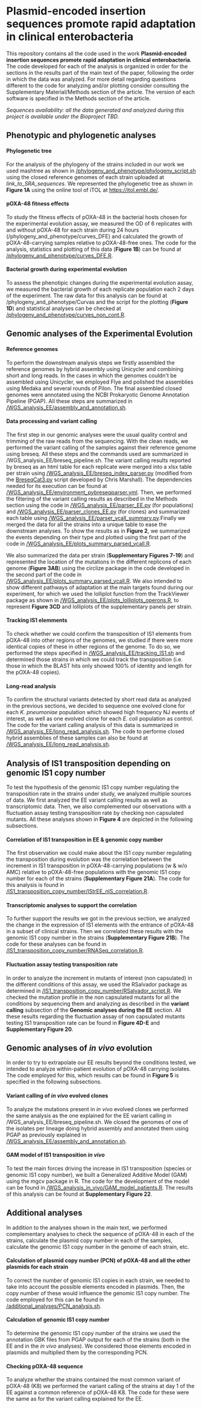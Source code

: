 # Plasmid-encoded insertion sequences promote rapid adaptation in clinical enterobacteria

This repository contains all the code used in the work **Plasmid-encoded insertion sequences promote rapid adaptation in clinical enterobacteria**. The code developed for each of the analysis is organized in order for the sections in the results part of the main text of the paper, following the order in which the data was analyzed. For more detail regarding questions different to the code for analyzing and/or plotting consider consulting the Supplementary Material/Methods section of the article. The version of each software is specified in the Methods section of the article.

*Sequences availability: all the data generated and analyzed during this project is available under the Bioproject TBD.*

## Phenotypic and phylogenetic analyses

#### Phylogenetic tree

For the analysis of the phylogeny of the strains included in our work we used mashtree as shown in [/phylogeny_and_phenotype/phylogeny_script.sh](https://github.com/jorgEVOplasmids/rapid_adaptation_pOXA48/blob/main/phylogeny_and_phenotype/phylogeny_script.sh) using the closed reference genomes of each strain uploaded at *link_to_SRA_sequences*. We represented the phylogenetic tree as shown in **Figure 1A** using the online tool of iTOL at https://itol.embl.de/. 

#### pOXA-48 fitness effects

To study the fitness effects of pOXA-48 in the bacterial hosts chosen for the experimental evolution assay, we measured the OD of 6 replicates with and without pOXA-48 for each strain during 24 hours (/phylogeny_and_phenotype/curves_DFE) and calculated the growth of pOXA-48-carrying samples relative to pOXA-48-free ones. The code for the analysis, statistics and plotting of this data (**Figure 1B**) can be found at [/phylogeny_and_phenotype/curves_DFE.R](https://github.com/jorgEVOplasmids/rapid_adaptation_pOXA48/blob/main/phylogeny_and_phenotype/curves_DFE.R).

#### Bacterial growth during experimental evolution

To assess the phenotipic changes during the experimental evolution assay, we measured the bacterial growth of each replicate population each 2 days of the experiment. The raw data for this analysis can be found at /phylogeny_and_phenotype/Curvas and the script for the plotting (**Figure 1D**) and statistical analyses can be checked at [/phylogeny_and_phenotype/curves_non_cont.R](https://github.com/jorgEVOplasmids/rapid_adaptation_pOXA48/blob/main/phylogeny_and_phenotype/curves_non_cont.R).

## Genomic analyses of the Experimental Evolution

#### Reference genomes

To perform the downstream analysis steps we firstly assembled the reference genomes by hybrid assembly using Unicycler and combining short and long reads. In the cases in which the genomes couldn't be assembled using Unicycler, we employed Flye and polished the assemblies using Medaka and several rounds of Pilon. The final assembled closed genomes were annotated using the NCBI Prokaryotic Genome Annotation Pipeline (PGAP). All these steps are summarized in [/WGS_analysis_EE/assembly_and_annotation.sh](https://github.com/jorgEVOplasmids/rapid_adaptation_pOXA48/blob/main/WGS_analysis_EE/assembly_and_annotation.sh).

#### Data processing and variant calling

The first step in our genomic analyses were the usual quality control and trimming of the raw reads from the sequencing. With the clean reads, we performed the variant calling of the samples against their reference genome using breseq. All these steps and the commands used are summarized in /WGS_analysis_EE/breseq_pipeline.sh. The variant calling results reported by breseq as an html table for each replicate were merged into a xlsx table per strain using [/WGS_analysis_EE/breseq_index_parser.py](https://github.com/jorgEVOplasmids/rapid_adaptation_pOXA48/blob/main/WGS_analysis_EE/breseq_index_parser.py) (modified from the [BreseqCat3.py](https://github.com/sirmicrobe/LabScripts/blob/master/BreseqCat3.py) script developed by Chris Marshall). The dependencies needed for its execution can be found at [/WGS_analysis_EE/environment_pybreseqparser.yml](https://github.com/jorgEVOplasmids/rapid_adaptation_pOXA48/blob/main/WGS_analysis_EE/environment_pybreseqparser.yml). Then, we performed the filtering of the variant calling results as described in the Methods section using the code in [/WGS_analysis_EE/parser_EE.py](https://github.com/jorgEVOplasmids/rapid_adaptation_pOXA48/blob/main/WGS_analysis_EE/parser_EE.py) (for populations) and [/WGS_analysis_EE/parser_clones_EE.py](https://github.com/jorgEVOplasmids/rapid_adaptation_pOXA48/blob/main/WGS_analysis_EE/parser_clones_EE.py) (for clones) and summarized each table using [/WGS_analysis_EE/parser_vcall_summary.py](https://github.com/jorgEVOplasmids/rapid_adaptation_pOXA48/blob/main/WGS_analysis_EE/parser_vcall_summary.py).Finally we merged the data for all the strains into a unique table to ease the downstream analyses. To show the results as in **Figure 2**, we summarized the events depending on their type and plotted using the first part of the code in [/WGS_analysis_EE/plots_summary_parsed_vcall.R](https://github.com/jorgEVOplasmids/rapid_adaptation_pOXA48/blob/main/WGS_analysis_EE/plots_summary_parsed_vcall.R).

We also summarized the data per strain (**Supplementary Figures 7-19**) and represented the location of the mutations in the different replicons of each genome (**Figure 3AB**) using the circlize package in the code developed in the second part of the code in [/WGS_analysis_EE/plots_summary_parsed_vcall.R](https://github.com/jorgEVOplasmids/rapid_adaptation_pOXA48/blob/main/WGS_analysis_EE/plots_summary_parsed_vcall.R). We also intended to show different pathways of adaptation at the main targets found during our experiment, for which we used the lolliplot function from the TrackViewer package as shown in [/WGS_analysis_EE/plots_lolliplots_operons.R](https://github.com/jorgEVOplasmids/rapid_adaptation_pOXA48/blob/main/WGS_analysis_EE/plots_lolliplots_operons.R), to represent **Figure 3CD** and lolliplots of the supplementary panels per strain.

#### Tracking IS1 elemments

To check whether we could confirm the transposition of IS1 elements from pOXA-48 into other regions of the genomes, we studied if there were more identical copies of these in other regions of the genome. To do so, we performed the steps specified in [/WGS_analysis_EE/tracking_IS1.sh](https://github.com/jorgEVOplasmids/rapid_adaptation_pOXA48/blob/main/WGS_analysis_EE/tracking_IS1.sh) and determined those strains in which we could track the transposition (i.e. those in which the BLAST hits only showed 100% of identity and length for the pOXA-48 copies).

#### Long-read analysis

To confirm the structural variants detected by short read data as analyzed in the previous sections, we decided to sequence one evolved clone for each _K. pneumoniae_ population which showed high frequency NJ events of interest, as well as one evolved clone for each _E. coli_ population as control. The code for the variant calling analysis of this data is summarized in [/WGS_analysis_EE/long_read_analysis.sh](https://github.com/jorgEVOplasmids/rapid_adaptation_pOXA48/blob/main/WGS_analysis_EE/long_read_analysis_EE.sh). The code to performe closed hybrid assemblies of these samples can also be found at [/WGS_analysis_EE/long_read_analysis.sh](https://github.com/jorgEVOplasmids/rapid_adaptation_pOXA48/blob/main/WGS_analysis_EE/long_read_analysis_EE.sh).

## Analysis of IS1 transposition depending on genomic IS1 copy number

To test the hypothesis of the genomic IS1 copy number regulating the transposition rate in the strains under study, we analyzed multiple sources of data. We first analyzed the EE variant calling results as well as transcriptomic data. Then, we also complemented our observations with a fluctuation assay testing transposition rate by checking non capsulated mutants. All these analyses shown in **Figure 4** are depicted in the following subsections.

#### Correlation of IS1 transposition in EE & genomic copy number

The first observation we could make about the IS1 copy number regulating the transposition during evolution was the correlation between the increment in IS1 transposition in pOXA-48-carrying populations (w & w/o AMC) relative to pOXA-48-free populations with the genomic IS1 copy number for each of the strains (**Supplementary Figure 21A**). The code for this analysis is found in [/IS1_transposition_copy_number/IStrEE_nIS_correlation.R](https://github.com/jorgEVOplasmids/rapid_adaptation_pOXA48/blob/main/IS1_transposition_copy_number/IStrEE_nIS_correlation.R).

#### Transcriptomic analyses to support the correlation

To further support the results we got in the previous section, we analyzed the change in the expression of IS1 elements with the entrance of pOXA-48 in a subset of clinical strains. Then we correlated these results with the genomic IS1 copy number in the strains (**Supplementary Figure 21B**). The code for these analyses can be found in [/IS1_transposition_copy_number/RNASeq_correlation.R](https://github.com/jorgEVOplasmids/rapid_adaptation_pOXA48/blob/main/IS1_transposition_copy_number/RNASeq_correlation.R).

#### Fluctuation assay testing transposition rate

In order to analyze the increment in mutants of interest (non capsulated) in the different conditions of this assay, we used the RSalvador package as determined in [/IS1_transposition_copy_number/RSalvador_script.R](https://github.com/jorgEVOplasmids/rapid_adaptation_pOXA48/blob/main/IS1_transposition_copy_number/RSalvador_script.R). We checked the mutation profile in the non capsulated mutants for all the conditions by sequencing them and analyzing as described in the **variant calling** subsection of the **Genomic analyses during the EE** section. All these results regarding the fluctuation assay of non capsulated mutants testing IS1 transposition rate can be found in **Figure 4D-E** and **Supplementary Figure 20**.

## Genomic analyses of _in vivo_ evolution

In order to try to extrapolate our EE results beyond the conditions tested, we intended to analyze within-patient evolution of pOXA-48 carrying isolates. The code employed for this, which results can be found in **Figure 5** is specified in the following subsections.

#### Variant calling of _in vivo_ evolved clones

To analyze the mutations present in _in vivo_ evolved clones we performed the same analysis as the one explained for the EE variant calling in /WGS_analysis_EE/breseq_pipeline.sh. We closed the genomes of one of the isolates per lineage doing hybrid assembly and annotated them using PGAP as previously explained in [/WGS_analysis_EE/assembly_and_annotation.sh](https://github.com/jorgEVOplasmids/rapid_adaptation_pOXA48/blob/main/WGS_analysis_EE/assembly_and_annotation.sh).  

#### GAM model of IS1 transposition _in vivo_

To test the main forces driving the increase in IS1 transposition (species or genomic IS1 copy number), we built a Generalized Additive Model (GAM) using the mgcv package in R. The code for the development of the model can be found in [/WGS_analysis_in_vivo/GAM_model_patients.R](https://github.com/jorgEVOplasmids/rapid_adaptation_pOXA48/blob/main/WGS_analysis_in_vivo/GAM_model_in_vivo.R). The results of this analysis can be found at **Supplementary Figure 22**.

## Additional analyses

In addition to the analyses shown in the main text, we performed complementary analyses to check the sequence of pOXA-48 in each of the strains, calculate the plasmid copy number in each of the samples, calculate the genomic IS1 copy number in the genome of each strain, etc.

#### Calculation of plasmid copy number (PCN) of pOXA-48 and all the other plasmids for each strain

To correct the number of genomic IS1 copies in each strain, we needed to take into account the possible elements encoded in plasmids. Then, the copy number of these would influence the genomic IS1 copy number. The code employed for this can be found in [/additional_analyses/PCN_analysis.sh](https://github.com/jorgEVOplasmids/rapid_adaptation_pOXA48/blob/main/additional_analyses/PCN_analysis.sh).

#### Calculation of genomic IS1 copy number

To determine the genomic IS1 copy number of the strains we used the annotation GBK files from PGAP output for each of the strains (both in the EE and in the _in vivo_ analyses). We considered those elements encoded in plasmids and multiplied them by the corresponding PCN.

#### Checking pOXA-48 sequence

To analyze whether the strains contained the most common variant of pOXA-48 (K8) we performed the variant calling of the strains at day 1 of the EE against a common reference of pOXA-48 K8. The code for these were the same as for the variant calling explained for the EE.
